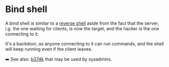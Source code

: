 # Bind shell

<div class="row row-cols-md-2"><div>

A bind shell is similar to a [reverse shell](reverse_shell.md) aside from the fact that the server, i.g. the one waiting for clients, is now the target, and the hacker is the one connecting to it.

It's a backdoor, as anyone connecting to it can run commands, and the shell will keep running even if the client leaves.

➡️ See also: [b374k](https://github.com/b374k/b374k) that may be used by sysadmins.
</div><div>
</div></div>